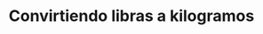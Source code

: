 ---
layout: blog
title: Convirtiendo libras a kilogramos
url: https://www.creativeaml.com/blog_posts/11-10-2022.html

section0: Creative AML
section1: Regresar
metaDescripcion: Convirtiendo libras a kilogramos

tarjetaTitulo: Resumen
tarjetaContenido: Aprende a convertir libras a kilogramos con este sencillo programa usando el lenguaje de programación Java.
tarjetaFecha: 19 de Abril 2022
tarjetaCreador: Jorge AML
tarjetaTags: Java, celsius, Fahrenheit, Programación, Matemáticas 

tag1: Java
tag2: Celsius
tag3: Fahrenheit
tag4: Programación
tag5: Matemáticas

---